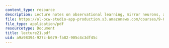 ```yaml
---
content_type: resource
description: Lecture notes on observational learning, mirror neurons, and imitation.
file: https://ol-ocw-studio-app-production.s3.amazonaws.com/courses/9-03-neural-basis-of-learning-and-memory-fall-2007/a9a98394927cb679fa82905c4c3df45c_lecture21.pdf
file_type: application/pdf
resourcetype: Document
title: lecture21.pdf
uid: a9a98394-927c-b679-fa82-905c4c3df45c
---
```

